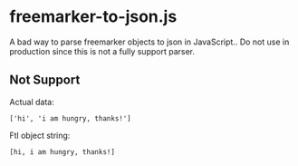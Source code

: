 # freemarker-to-json.js

A bad way to parse freemarker objects to json in JavaScript..
Do not use in production since this is not a fully support parser.

## Not Support
Actual data:
```
['hi', 'i am hungry, thanks!']
```

Ftl object string:
```
[hi, i am hungry, thanks!]
```
